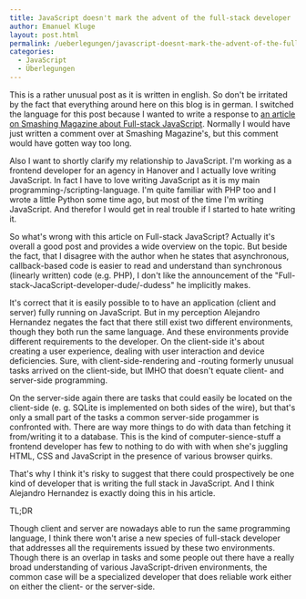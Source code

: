 ```yaml
---
title: JavaScript doesn't mark the advent of the full-stack developer
author: Emanuel Kluge
layout: post.html
permalink: /ueberlegungen/javascript-doesnt-mark-the-advent-of-the-full-stack-developer/
categories:
  - JavaScript
  - Überlegungen
---
```


This is a rather unusual post as it is written in english. So don't be irritated by the fact that everything around here on this blog is in german. I switched the language for this post because I wanted to write a response to [an article on Smashing Magazine about Full-stack JavaScript][image]. Normally I would have just written a comment over at Smashing Magazine's, but this comment would have gotten way too long.

Also I want to shortly clarify my relationship to JavaScript. I'm working as a frontend developer for an agency in Hanover and I actually love writing JavaScript. In fact I have to love writing JavaScript as it is my main programming-/scripting-language. I'm quite familiar with PHP too and I wrote a little Python some time ago, but most of the time I'm writing JavaScript. And therefor I would get in real trouble if I started to hate writing it.

So what's wrong with this article on Full-stack JavaScript? Actually it's overall a good post and provides a wide overview on the topic. But beside the fact, that I disagree with the author when he states that asynchronous, callback-based code is easier to read and understand than synchronous (linearly written) code (e.g. PHP), I don't like the announcement of the "Full-stack-JacaScript-developer-dude/-dudess" he implicitly makes.

It's correct that it is easily possible to to have an application (client and server) fully running on JavaScript. But in my perception Alejandro Hernandez negates the fact that there still exist two different environments, though they both run the same language. And these environments provide different requirements to the developer. On the client-side it's about creating a user experience, dealing with user interaction and device deficiencies. Sure, with client-side-rendering and -routing formerly unusual tasks arrived on the client-side, but IMHO that doesn't equate client- and server-side programming.

On the server-side again there are tasks that could easily be located on the client-side (e. g. SQLite is implemented on both sides of the wire), but that's only a small part of the tasks a common server-side progammer is confronted with. There are way more things to do with data than fetching it from/writing it to a database. This is the kind of computer-sience-stuff a frontend developer has few to nothing to do with with when she's juggling HTML, CSS and JavaScript in the presence of various browser quirks.

That's why I think it's risky to suggest that there could prospectively be one kind of developer that is writing the full stack in JavaScript. And I think Alejandro Hernandez is exactly doing this in his article.

TL;DR

Though client and server are nowadays able to run the same programming language, I think there won't arise a new species of full-stack developer that addresses all the requirements issued by these two environments. Though there is an overlap in tasks and some people out there have a really broad understanding of various JavaScript-driven environments, the common case will be a specialized developer that does reliable work either on either the client- or the server-side.

[image]: http://coding.smashingmagazine.com/2013/11/21/introduction-to-full-stack-javascript/
